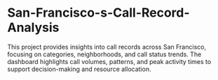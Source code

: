 # San-Francisco-s-Call-Record-Analysis
This project provides insights into call records across San Francisco, focusing on categories, neighborhoods, and call status trends. The dashboard highlights call volumes, patterns, and peak activity times to support decision-making and resource allocation.
